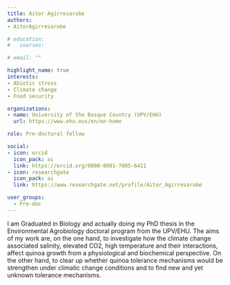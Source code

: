 ```yaml
---
title: Aitor Agirresarobe
authors:
- AitorAgirresarobe

# education:
#   courses:

# email: ""

highlight_name: true
interests:
- Abiotic stress
- Climate change
- Food security

organizations:
- name: University of the Basque Country (UPV/EHU)
  url: https://www.ehu.eus/en/en-home

role: Pre-doctoral fellow

social:
- icon: orcid
  icon_pack: ai
  link: https://orcid.org/0000-0001-7005-6411
- icon: researchgate
  icon_pack: ai
  link: https://www.researchgate.net/profile/Aitor_Agirresarobe

user_groups: 
  - Pre-doc
---
```


I am Graduated in Biology and actually doing my PhD thesis in the Environmental Agrobiology doctoral program from the UPV/EHU. The aims of my work are, on the one hand, to investigate how the climate change associated salinity, elevated CO2, high temperature and their interactions, affect quinoa growth from a physiological and biochemical perspective. On the other hand, to clear up whether quinoa tolerance mechanisms would be strengthen under climatic change conditions and to find new and yet unknown tolerance mechanisms.
